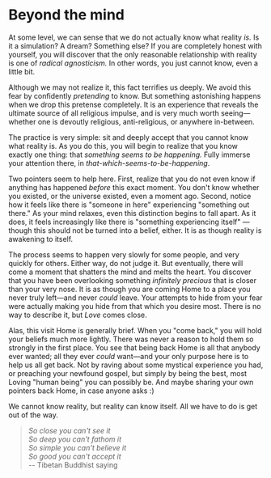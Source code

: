 # Beyond the mind

At some level, we can sense that we do not actually know what reality _is._ Is it a simulation? A dream? Something else? If you are completely honest with yourself, you will discover that the only reasonable relationship with reality is one of _radical agnosticism._ In other words, you just cannot know, even a little bit.

Although we may not realize it, this fact terrifies us deeply. We avoid this fear by confidently _pretending_ to know. But something astonishing happens when we drop this pretense completely. It is an experience that reveals the ultimate source of all religious impulse, and is very much worth seeing—whether one is devoutly religious, anti-religious, or anywhere in-between.

The practice is very simple: sit and deeply accept that you cannot know what reality is. As you do this, you will begin to realize that you know exactly one thing: that _something seems to be happening._ Fully immerse your attention there, in _that-which-seems-to-be-happening_.

Two pointers seem to help here. First, realize that you do not even know if anything has happened _before_ this exact moment. You don't know whether you existed, or the universe existed, even a moment ago. Second, notice how it feels like there is "someone in here" experiencing "something out there." As your mind relaxes, even this distinction begins to fall apart. As it does, it feels increasingly like there is "something experiencing itself" — though this should not be turned into a belief, either. It is as though reality is awakening to itself.

The process seems to happen very slowly for some people, and very quickly for others. Either way, do not judge it. But eventually, there will come a moment that shatters the mind and melts the heart. You discover that you have been overlooking something _infinitely precious_ that is closer than your very nose. It is as though you are coming Home to a place you never truly left—and never _could_ leave. Your attempts to hide from your fear were actually making you hide from that which you desire most. There is no way to describe it, but _Love_ comes close.

Alas, this visit Home is generally brief. When you "come back," you will hold your beliefs much more lightly. There was never a reason to hold them so strongly in the first place. You see that being back Home is all that anybody ever wanted; all they ever _could_ want—and your only purpose here is to help us all get back. Not by raving about some mystical experience you had, or preaching your newfound gospel, but simply by being the best, most Loving "human being" you can possibly be. And maybe sharing your own pointers back Home, in case anyone asks :)

We cannot know reality, but reality can know itself. All we have to do is get out of the way.

> *So close you can't see it <br/>
> So deep you can't fathom it <br/>
> So simple you can't believe it <br/>
> So good you can't accept it* <br/>
> -- Tibetan Buddhist saying